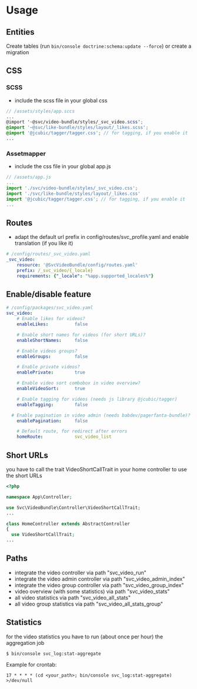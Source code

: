 # Usage

## Entities
Create tables (run `bin/console doctrine:schema:update --force`) or create a migration

## CSS

### SCSS
- include the scss file in your global css

```scss
// /assets/styles/app.sccs
...
@import '~@svc/video-bundle/styles/_svc_video.scss';
@import '~@svc/like-bundle/styles/layout/_likes.scss';
@import '@jcubic/tagger/tagger.css'; // for tagging, if you enable it
...
```

### Assetmapper
- include the css file in your global app.js

```js
// /assets/app.js
...
import './svc/video-bundle/styles/_svc_video.css';
import './svc/like-bundle/styles/layout/_likes.css'
import '@jcubic/tagger/tagger.css'; // for tagging, if you enable it
...
```


## Routes
- adapt the default url prefix in config/routes/svc_profile.yaml and enable translation (if you like it)

```yaml
# /config/routes/_svc_video.yaml
_svc_video:
    resource: '@SvcVideoBundle/config/routes.yaml'
    prefix: /_svc_video/{_locale}
    requirements: {"_locale": "%app.supported_locales%"}
```

## Enable/disable feature
```yaml
# /config/packages/svc_video.yaml
svc_video:
    # Enable likes for videos?
    enableLikes:          false

    # Enable short names for videos (for short URLs)?
    enableShortNames:     false

    # Enable videos groups?
    enableGroups:         false

    # Enable private videos?
    enablePrivate:        true

    # Enable video sort combobox in video overview?
    enableVideoSort:      true

    # Enable tagging for videos (needs js library @jcubic/tagger)
    enableTagging:        false

  # Enable pagination in video admin (needs babdev/pagerfanta-bundle)?
    enablePagination:     false

    # Default route, for redirect after errors
    homeRoute:            svc_video_list

```

## Short URLs
you have to call the trait VideoShortCallTrait in your home controller to use the short URLs
```php
<?php

namespace App\Controller;

use Svc\VideoBundle\Controller\VideoShortCallTrait;
...

class HomeController extends AbstractController
{
  use VideoShortCallTrait;
...
```

## Paths
- integrate the video controller via path "svc_video_run"
- integrate the video admin controller via path "svc_video_admin_index"
- integrate the video group controller via path "svc_video_group_index"
- video overview (with some statistics) via path "svc_video_stats"
- all video statistics via path "svc_video_all_stats"
- all video group statistics via path "svc_video_all_stats_group"

## Statistics

for the video statistics you have to run (about once per hour) the aggregation job

```console
$ bin/console svc_log:stat-aggregate
```

Example for crontab:
```
17 * * * * (cd <your_path>; bin/console svc_log:stat-aggregate) >/dev/null
```

